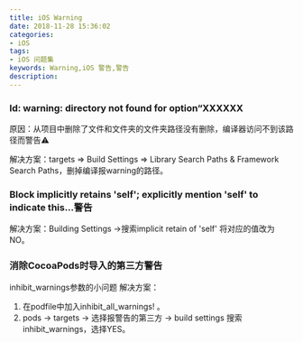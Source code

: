 ```yaml
---
title: iOS Warning
date: 2018-11-28 15:36:02
categories: 
- iOS
tags: 
- iOS 问题集
keywords: Warning,iOS 警告,警告
description:
---
```

### ld: warning: directory not found for option“XXXXXX
原因：从项目中删除了文件和文件夹的文件夹路径没有删除，编译器访问不到该路径而警告⚠️

解决方案：targets => Build Settings =>  Library Search Paths & Framework Search Paths，删掉编译报warning的路径。

### Block implicitly retains 'self'; explicitly mention 'self' to indicate this...警告
解决方案：Building Settings ->搜索implicit retain of 'self'
将对应的值改为NO。

### 消除CocoaPods时导入的第三方警告
inhibit_warnings参数的小问题
解决方案： 
1. 在podfile中加入inhibit_all_warnings! 。
2. pods -> targets -> 选择报警告的第三方 -> build settings 搜索inhibit_warnings，选择YES。
